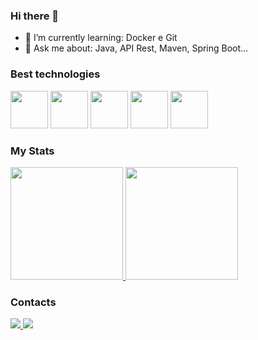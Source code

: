### Hi there 👋

- 🌱 I’m currently learning: Docker e Git
- 💬 Ask me about: Java, API Rest, Maven, Spring Boot...

### Best technologies

<div>
  <img src="https://cdn.jsdelivr.net/gh/devicons/devicon/icons/java/java-original-wordmark.svg" width="60"/>
  <img src="https://cdn.jsdelivr.net/gh/devicons/devicon/icons/spring/spring-plain-wordmark.svg" width="60"/>
  <img src="https://cdn.jsdelivr.net/gh/devicons/devicon/icons/mysql/mysql-original-wordmark.svg" width="60"/>       
  <img src="https://cdn.jsdelivr.net/gh/devicons/devicon/icons/apache/apache-original-wordmark.svg" width="60"/>
  <img src="https://cdn.jsdelivr.net/gh/devicons/devicon/icons/docker/docker-original-wordmark.svg" width="60"/>
</div>

### My Stats

<div>
  <a href="https://github.com/Henrique-Villarrazo">
    <img height="180em" src="https://github-readme-stats.vercel.app/api/wakatime?username=Henrique-Villarrazo&show_icons=true&theme=dark&include_all_commits=true&count_private=true"/>
      <img height="180em" src="https://github-readme-stats.vercel.app/api?username=Henrique-Villarrazo&show_icons=true&theme=dark&include_all_commits=true&count_private=true"/>
  </a>
</div>

### Contacts

<div>
  <a href="https://www.linkedin.com/in/henrique-villarrazo-java/">
    <img src="https://img.shields.io/badge/LinkedIn-0077B5?style=for-the-badge&logo=linkedin&logoColor=white" />
  </a>
 <a href="https://www.instagram.com/h_villarrazo/">
    <img src="https://img.shields.io/badge/Instagram-E4405F?style=for-the-badge&logo=instagram&logoColor=white" />
  </a>
</div> 
